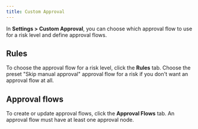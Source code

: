 ```yaml
---
title: Custom Approval
---
```


In **Settings > Custom Approval**, you can choose which approval flow to use for a risk level and define approval flows.

## Rules

To choose the approval flow for a risk level, click the **Rules** tab.
Choose the preset "Skip manual approval" approval flow for a risk if you don't want an approval flow at all.

## Approval flows

To create or update approval flows, click the **Approval Flows** tab.
An approval flow must have at least one approval node.
